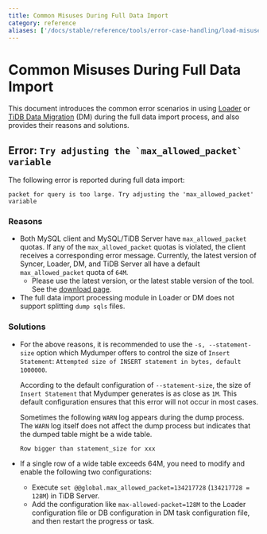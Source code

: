 ```yaml
---
title: Common Misuses During Full Data Import
category: reference
aliases: ['/docs/stable/reference/tools/error-case-handling/load-misuse-handling/']
---
```


# Common Misuses During Full Data Import

This document introduces the common error scenarios in using [Loader](/loader-overview.md) or [TiDB Data Migration](https://pingcap.com/docs/tidb-data-migration/stable/overview/) (DM) during the full data import process, and also provides their reasons and solutions.

## Error: ```Try adjusting the `max_allowed_packet` variable```

The following error is reported during full data import:

```
packet for query is too large. Try adjusting the 'max_allowed_packet' variable
```

### Reasons

* Both MySQL client and MySQL/TiDB Server have `max_allowed_packet` quotas. If any of the `max_allowed_packet` quotas is violated, the client receives a corresponding error message. Currently, the latest version of Syncer, Loader, DM, and TiDB Server all have a default `max_allowed_packet` quota of `64M`.
    * Please use the latest version, or the latest stable version of the tool. See the [download page](/download-ecosystem-tools.md).
* The full data import processing module in Loader or DM does not support splitting `dump sqls` files.

### Solutions

* For the above reasons, it is recommended to use the `-s, --statement-size` option which Mydumper offers to control the size of `Insert Statement`: `Attempted size of INSERT statement in bytes, default 1000000`.

    According to the default configuration of `--statement-size`, the size of `Insert Statement` that Mydumper generates is as close as `1M`. This default configuration ensures that this error will not occur in most cases.

    Sometimes the following `WARN` log appears during the dump process. The `WARN` log itself does not affect the dump process but indicates that the dumped table might be a wide table.

    ```
    Row bigger than statement_size for xxx
    ```

* If a single row of a wide table exceeds 64M, you need to modify and enable the following two configurations:
    * Execute `set @@global.max_allowed_packet=134217728` (`134217728 = 128M`) in TiDB Server.
    * Add the configuration like `max-allowed-packet=128M` to the Loader configuration file or DB configuration in DM task configuration file, and then restart the progress or task.